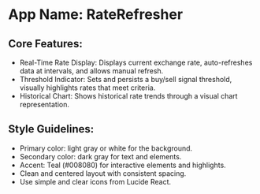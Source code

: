 # **App Name**: RateRefresher

## Core Features:

- Real-Time Rate Display: Displays current exchange rate, auto-refreshes data at intervals, and allows manual refresh.
- Threshold Indicator: Sets and persists a buy/sell signal threshold, visually highlights rates that meet criteria.
- Historical Chart: Shows historical rate trends through a visual chart representation.

## Style Guidelines:

- Primary color: light gray or white for the background.
- Secondary color: dark gray for text and elements.
- Accent: Teal (#008080) for interactive elements and highlights.
- Clean and centered layout with consistent spacing.
- Use simple and clear icons from Lucide React.